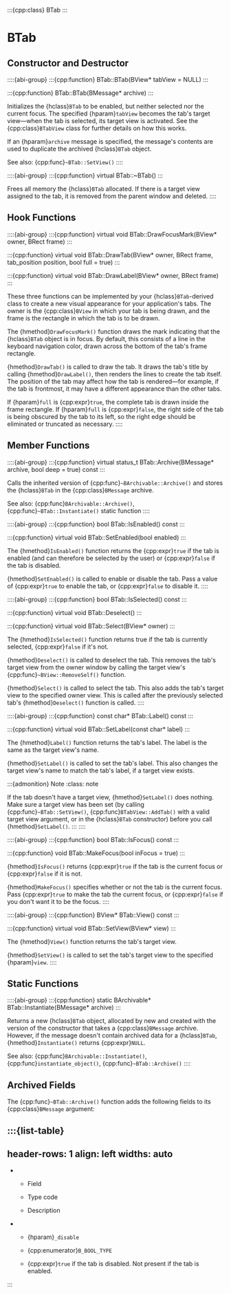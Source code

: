 :::{cpp:class} BTab
:::

# BTab

## Constructor and Destructor

::::{abi-group}
:::{cpp:function} BTab::BTab(BView* tabView = NULL)
:::

:::{cpp:function} BTab::BTab(BMessage* archive)
:::

Initializes the {hclass}`BTab` to be enabled, but neither selected nor the
current focus. The specified {hparam}`tabView` becomes the tab's target
view—when the tab is selected, its target view is activated. See the
{cpp:class}`BTabView` class for further details on how this works.

If an {hparam}`archive` message is specified, the message's contents are
used to duplicate the archived {hclass}`BTab` object.

See also: {cpp:func}`~BTab::SetView()`
::::

::::{abi-group}
:::{cpp:function} virtual BTab::~BTab()
:::

Frees all memory the {hclass}`BTab` allocated. If there is a target view
assigned to the tab, it is removed from the parent window and deleted.
::::

## Hook Functions

::::{abi-group}
:::{cpp:function} virtual void BTab::DrawFocusMark(BView* owner, BRect frame)
:::

:::{cpp:function} virtual void BTab::DrawTab(BView* owner, BRect frame, tab_position position, bool full = true)
:::

:::{cpp:function} virtual void BTab::DrawLabel(BView* owner, BRect frame)
:::

These three functions can be implemented by your {hclass}`BTab`-derived
class to create a new visual appearance for your application's tabs. The
owner is the {cpp:class}`BView` in which your tab is being drawn, and the
frame is the rectangle in which the tab is to be drawn.

The {hmethod}`DrawFocusMark()` function draws the mark indicating that the
{hclass}`BTab` object is in focus. By default, this consists of a line in
the keyboard navigation color, drawn across the bottom of the tab's frame
rectangle.

{hmethod}`DrawTab()` is called to draw the tab. It draws the tab's title by
calling {hmethod}`DrawLabel()`, then renders the lines to create the tab
itself. The position of the tab may affect how the tab is rendered—for
example, if the tab is frontmost, it may have a different appearance than
the other tabs.

If {hparam}`full` is {cpp:expr}`true`, the complete tab is drawn inside the
frame rectangle. If {hparam}`full` is {cpp:expr}`false`, the right side of
the tab is being obscured by the tab to its left, so the right edge should
be eliminated or truncated as necessary.
::::

## Member Functions

::::{abi-group}
:::{cpp:function} virtual status_t BTab::Archive(BMessage* archive, bool deep = true) const
:::

Calls the inherited version of {cpp:func}`~BArchivable::Archive()` and
stores the {hclass}`BTab` in the {cpp:class}`BMessage` archive.

See also: {cpp:func}`BArchivable::Archive()`,
{cpp:func}`~BTab::Instantiate()` static function
::::

::::{abi-group}
:::{cpp:function} bool BTab::IsEnabled() const
:::

:::{cpp:function} virtual void BTab::SetEnabled(bool enabled)
:::

The {hmethod}`IsEnabled()` function returns the {cpp:expr}`true` if the tab
is enabled (and can therefore be selected by the user) or {cpp:expr}`false`
if the tab is disabled.

{hmethod}`SetEnabled()` is called to enable or disable the tab. Pass a
value of {cpp:expr}`true` to enable the tab, or {cpp:expr}`false` to
disable it.
::::

::::{abi-group}
:::{cpp:function} bool BTab::IsSelected() const
:::

:::{cpp:function} virtual void BTab::Deselect()
:::

:::{cpp:function} virtual void BTab::Select(BView* owner)
:::

The {hmethod}`IsSelected()` function returns true if the tab is currently
selected, {cpp:expr}`false` if it's not.

{hmethod}`Deselect()` is called to deselect the tab. This removes the tab's
target view from the owner window by calling the target view's
{cpp:func}`~BView::RemoveSelf()` function.

{hmethod}`Select()` is called to select the tab. This also adds the tab's
target view to the specified owner view. This is called after the
previously selected tab's {hmethod}`Deselect()` function is called.
::::

::::{abi-group}
:::{cpp:function} const char* BTab::Label() const
:::

:::{cpp:function} virtual void BTab::SetLabel(const char* label)
:::

The {hmethod}`Label()` function returns the tab's label. The label is the
same as the target view's name.

{hmethod}`SetLabel()` is called to set the tab's label. This also changes
the target view's name to match the tab's label, if a target view exists.

:::{admonition} Note
:class: note






If the tab doesn't have a target view, {hmethod}`SetLabel()` does nothing.
Make sure a target view has been set (by calling
{cpp:func}`~BTab::SetView()`, {cpp:func}`BTabView::AddTab()` with a valid
target view argument, or in the {hclass}`BTab` constructor) before you call
{hmethod}`SetLabel()`.
:::
::::

::::{abi-group}
:::{cpp:function} bool BTab::IsFocus() const
:::

:::{cpp:function} void BTab::MakeFocus(bool inFocus = true)
:::

{hmethod}`IsFocus()` returns {cpp:expr}`true` if the tab is the current
focus or {cpp:expr}`false` if it is not.

{hmethod}`MakeFocus()` specifies whether or not the tab is the current
focus. Pass {cpp:expr}`true` to make the tab the current focus, or
{cpp:expr}`false` if you don't want it to be the focus.
::::

::::{abi-group}
:::{cpp:function} BView* BTab::View() const
:::

:::{cpp:function} virtual void BTab::SetView(BView* view)
:::

The {hmethod}`View()` function returns the tab's target view.

{hmethod}`SetView()` is called to set the tab's target view to the
specified {hparam}`view`.
::::

## Static Functions

::::{abi-group}
:::{cpp:function} static BArchivable* BTab::Instantiate(BMessage* archive)
:::

Returns a new {hclass}`BTab` object, allocated by new and created with the
version of the constructor that takes a {cpp:class}`BMessage` archive.
However, if the message doesn't contain archived data for a {hclass}`BTab`,
{hmethod}`Instantiate()` returns {cpp:expr}`NULL`.

See also: {cpp:func}`BArchivable::Instantiate()`,
{cpp:func}`instantiate_object()`, {cpp:func}`~BTab::Archive()`
::::

## Archived Fields

The {cpp:func}`~BTab::Archive()` function adds the following fields to its
{cpp:class}`BMessage` argument:

:::{list-table}
---
header-rows: 1
align: left
widths: auto
---
-
	- Field

	- Type code

	- Description

-
	- {hparam}`_disable`

	- {cpp:enumerator}`B_BOOL_TYPE`

	- {cpp:expr}`true` if the tab is disabled. Not present if the tab is enabled.


:::
